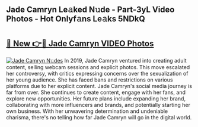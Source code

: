 ## Jade Camryn Le𝚊ked N𝚞de - Part-3yL Video Photos - Hot Onlyf𝚊ns Le𝚊ks 5NDkQ

# <h2><a href="http://ab90768.deff.icu/?id=Jade+Camryn">🔗 New 👉🔴 Jade Camryn VIDEO Photos</a></h2>

[![Jade Camryn N𝚞des](https://i.imgur.com/rIISA9y.gif)](http://ab90768.deff.icu/?id=Jade+Camryn)
In 2019, Jade Camryn ventured into creating adult content, selling webcam sessions and explicit photos. This move escalated her controversy, with critics expressing concerns over the sexualization of her young audience. She has faced bans and restrictions on various platforms due to her explicit content. Jade Camryn's social media journey is far from over. She continues to create content, engage with her fans, and explore new opportunities. Her future plans include expanding her brand, collaborating with more influencers and brands, and potentially starting her own business. With her unwavering determination and undeniable charisma, there's no telling how far Jade Camryn will go in the digital world.
